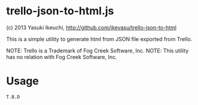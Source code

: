 trello-json-to-html.js
=====================

(c) 2013 Yasuki Ikeuchi, http://github.com/ikeyasu/trello-json-to-html

This is a simple utility to generate html from JSON file exported from Trello.

NOTE: Trello is a Trademark of Fog Creek Software, Inc.
NOTE: This utility has no relation with Fog Creek Software, Inc.

Usage
=====
    T.B.D
